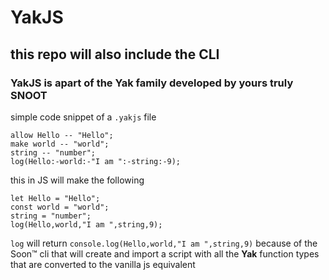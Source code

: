 # **YakJS**
## this repo will also include the CLI
### YakJS is apart of the Yak family developed by yours truly SNOOT


simple code snippet of a `.yakjs` file
    
```
allow Hello -- "Hello";
make world -- "world";
string -- "number";
log(Hello:-world:-"I am ":-string:-9);
```

this in JS will make the following
```
let Hello = "Hello";
const world = "world";
string = "number";
log(Hello,world,"I am ",string,9);
```
`log` will return `console.log(Hello,world,"I am ",string,9)` because of the Soon™ cli that will create and import a script with all the **Yak** function types that are converted to the vanilla js equivalent